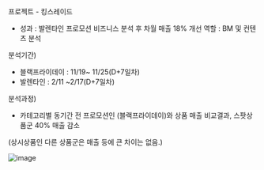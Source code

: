 프로젝트 - 킹스레이드

-	성과 : 발렌타인 프로모션 비즈니스 분석 후 차월 매출 18% 개선
역할 : BM 및 컨텐츠 분석

분석기간)
- 블랙프라이데이 : 11/19~ 11/25(D+7일차)
- 발렌타인 : 2/11 ~2/17(D+7일차)


분석과정)
-	카테고리별 동기간 전 프로모션인 (블랙프라이데이)와 상품 매출 비교결과, 스팟상품군 40% 매출 감소

(상시상품인 다른 상품군은 매출 등에 큰 차이는 없음.)

![image](https://user-images.githubusercontent.com/97493166/148948019-5beac686-2da1-4611-bbfa-adfb644a4c09.png)


